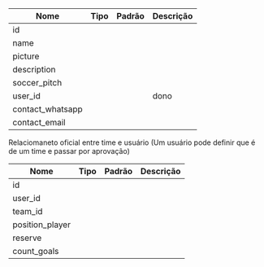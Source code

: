 | Nome | Tipo | Padrão | Descrição |
|------|------|--------|-----------|
| id |  |  |  |
| name |  |  |  |
| picture |  |  |  |
| description |  |  |  |
| soccer_pitch |  |  |  |
| user_id |  |  | dono |
| contact_whatsapp |  |  | |
| contact_email |  |  | |

Relaciomaneto oficial entre time e usuário (Um usuário pode definir que é de um time e passar por aprovação)

| Nome | Tipo | Padrão | Descrição |
|------|------|--------|-----------|
| id |  |  |  |
| user_id |  |  |  |
| team_id |  |  |  |
| position_player |  |  |  |
| reserve |  |  |  |
| count_goals |  |  |  |